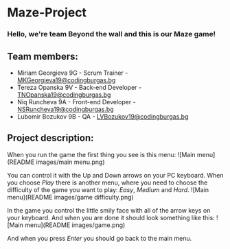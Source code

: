 # Maze-Project
### Hello, we're team Beyond the wall and this is our Maze game!
## Team members:
* Miriam Georgieva 9G - Scrum Trainer - MKGeorgieva19@codingburgas.bg
* Tereza Opanska 9V - Back-end Developer - TNOpanska19@codingburgas.bg
* Niq Runcheva 9A - Front-end Developer - NSRuncheva19@codingburgas.bg
* Lubomir Bozukov 9B - QA - LVBozukov19@codingburgas.bg

## Project description:
When you run the game the first thing you see is this menu:
![Main menu](README images/main menu.png)

You can control it with the Up and Down arrows on your PC keyboard. When you choose *Play* there is another menu, where you need to choose the difficulty of the game you want to play: *Easy*, *Medium* and *Hard*. 
![Main menu](README images/game difficulty.png)

In the game you control the little smily face with all of the arrow keys on your keyboard. And when you are done it should look something like this:
![Main menu](README images/game.png)

And when you press *Enter* you should go back to the main menu.